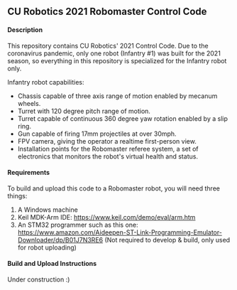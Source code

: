## CU Robotics 2021 Robomaster Control Code

#### Description
This repository contains CU Robotics' 2021 Control Code. Due to the coronavirus pandemic, only one robot (Infantry #1) was built for the 2021 season, so everything in this repository is specialized for the Infantry robot only.

Infantry robot capabilities:
- Chassis capable of three axis range of motion enabled by mecanum wheels.
- Turret with 120 degree pitch range of motion.
- Turret capable of continuous 360 degree yaw rotation enabled by a slip ring.
- Gun capable of firing 17mm projectiles at over 30mph.
- FPV camera, giving the operator a realtime first-person view.
- Installation points for the Robomaster referee system, a set of electronics that monitors the robot's virtual health and status.

#### Requirements
To build and upload this code to a Robomaster robot, you will need three things:
1. A Windows machine
2. Keil MDK-Arm IDE: https://www.keil.com/demo/eval/arm.htm
3. An STM32 programmer such as this one: https://www.amazon.com/Aideepen-ST-Link-Programming-Emulator-Downloader/dp/B01J7N3RE6 (Not required to develop & build, only used for robot uploading)

#### Build and Upload Instructions
Under construction :)